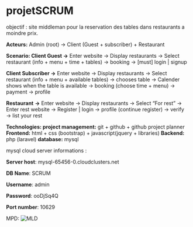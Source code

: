 # projetSCRUM
objectif : site middleman pour la reservation des tables dans restaurants a moindre prix.

**Acteurs:** Admin (root) → Client (Guest + subscriber) + Restaurant 

**Scenario: 
Client Guest →** Enter website → Display restaurants →  Select restaurant (info + menu + time + tables) → booking → [must] login | signup

**Client Subscriber →** Enter website → Display restaurants →  Select restaurant (info + menu + available tables) → chooses table → Calender shows when the table is available → booking (choose time + menu) → payment → profile

**Restaurant** **→** Enter website → Display restaurants →  Select “For rest” → Enter rest website → Register | login → profile (continue register) → verify  → list your rest

**Technologies: 
project management:** git + github + github project planner
**Frontend:** html + css (bootstrap) + javascript(jquery + libraries)
**Backend:** php (laravel)
**database:** mysql

mysql cloud server informations :

**Server host**: mysql-65456-0.cloudclusters.net

**DB Name**: SCRUM

**Username**: admin

**Password**: ooDjSq4Q

**Port number**: 10629

MPD:
![MLD](https://user-images.githubusercontent.com/73041562/148467512-0d57a3f4-d4ad-400d-be5d-f5f3ccd6b2a2.png)


